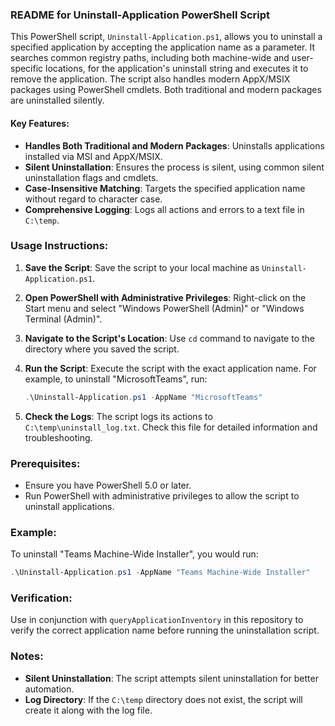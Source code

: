 ### README for Uninstall-Application PowerShell Script

This PowerShell script, `Uninstall-Application.ps1`, allows you to uninstall a specified application by accepting the application name as a parameter. It searches common registry paths, including both machine-wide and user-specific locations, for the application's uninstall string and executes it to remove the application. The script also handles modern AppX/MSIX packages using PowerShell cmdlets. Both traditional and modern packages are uninstalled silently.

#### Key Features:
- **Handles Both Traditional and Modern Packages**: Uninstalls applications installed via MSI and AppX/MSIX.
- **Silent Uninstallation**: Ensures the process is silent, using common silent uninstallation flags and cmdlets.
- **Case-Insensitive Matching**: Targets the specified application name without regard to character case.
- **Comprehensive Logging**: Logs all actions and errors to a text file in `C:\temp`.

### Usage Instructions:
1. **Save the Script**:
   Save the script to your local machine as `Uninstall-Application.ps1`.

2. **Open PowerShell with Administrative Privileges**:
   Right-click on the Start menu and select "Windows PowerShell (Admin)" or "Windows Terminal (Admin)".

3. **Navigate to the Script's Location**:
   Use `cd` command to navigate to the directory where you saved the script.

4. **Run the Script**:
   Execute the script with the exact application name. For example, to uninstall "MicrosoftTeams", run:
   ```powershell
   .\Uninstall-Application.ps1 -AppName "MicrosoftTeams"
   ```

5. **Check the Logs**:
   The script logs its actions to `C:\temp\uninstall_log.txt`. Check this file for detailed information and troubleshooting.

### Prerequisites:
- Ensure you have PowerShell 5.0 or later.
- Run PowerShell with administrative privileges to allow the script to uninstall applications.

### Example:
To uninstall "Teams Machine-Wide Installer", you would run:
```powershell
.\Uninstall-Application.ps1 -AppName "Teams Machine-Wide Installer"
```

### Verification:
Use in conjunction with `queryApplicationInventory` in this repository to verify the correct application name before running the uninstallation script.

### Notes:
- **Silent Uninstallation**: The script attempts silent uninstallation for better automation.
- **Log Directory**: If the `C:\temp` directory does not exist, the script will create it along with the log file.